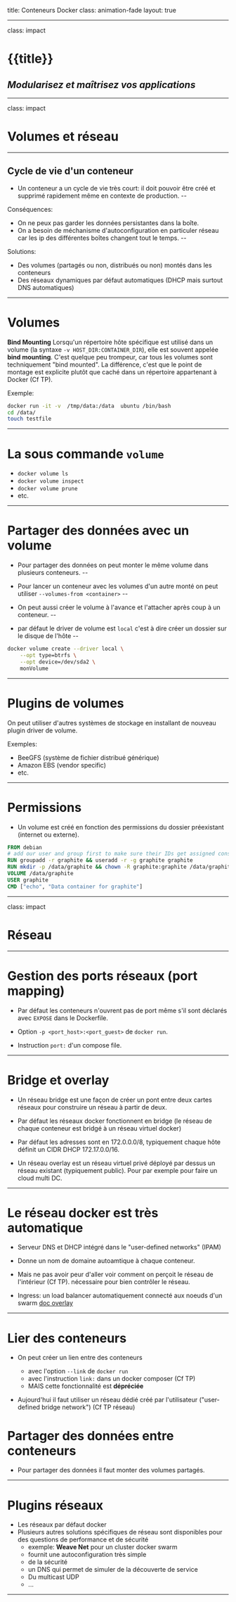 title: Conteneurs Docker
class: animation-fade
layout: true

<!-- This slide will serve as the base layout for all your slides -->
<!--
.bottom-bar[
  {{title}}
]
-->

---

class: impact

# {{title}}
## *Modularisez et maîtrisez vos applications*

---

class: impact

# Volumes et réseau 

---

## Cycle de vie d'un conteneur

- Un conteneur a un cycle de vie très court: il doit pouvoir être créé et supprimé rapidement même en contexte de production.
--

Conséquences:

- On ne peux pas garder les données persistantes dans la boîte.
- On a besoin de méchanisme d'autoconfiguration en particuler réseau car les ip des différentes boîtes changent tout le temps.
--

Solutions:
- Des volumes (partagés ou non, distribués ou non) montés dans les conteneurs
- Des réseaux dynamiques par défaut automatiques (DHCP mais surtout DNS automatiques)
  
---

# Volumes

**Bind Mounting**
Lorsqu'un répertoire hôte spécifique est utilisé dans un volume (la syntaxe `-v HOST_DIR:CONTAINER_DIR`), elle est souvent appelée **bind mounting**.
C'est quelque peu trompeur, car tous les volumes sont techniquement "bind mounted". La différence, c'est que le point de montage est explicite plutôt que caché dans un répertoire appartenant à Docker (Cf TP).

Exemple:

```bash
docker run -it -v  /tmp/data:/data  ubuntu /bin/bash
cd /data/
touch testfile

```

---

# La sous commande `volume`

- `docker volume ls`
- `docker volume inspect`
- `docker volume prune`
- etc.

---

# Partager des données avec un volume

- Pour partager des données on peut monter le même volume dans plusieurs conteneurs.
--

- Pour lancer un conteneur avec les volumes d'un autre monté on peut utiliser `--volumes-from <container>`
--

- On peut aussi créer le volume à l'avance et l'attacher après coup à un conteneur.
--

- par défaut le driver de volume est `local` c'est à dire créer un dossier sur le disque de l'hôte
--

```bash
docker volume create --driver local \
    --opt type=btrfs \
    --opt device=/dev/sda2 \
    monVolume
```

---

# Plugins de volumes

On peut utiliser d'autres systèmes de stockage en installant de nouveau plugin driver de volume.

Exemples:

- BeeGFS (système de fichier distribué générique)
- Amazon EBS (vendor specific)
- etc.

---

# Permissions

- Un volume est créé en fonction des permissions du dossier préexistant (internet ou externe).
```Dockerfile
FROM debian
# add our user and group first to make sure their IDs get assigned consistently, regardless of other deps added later
RUN groupadd -r graphite && useradd -r -g graphite graphite
RUN mkdir -p /data/graphite && chown -R graphite:graphite /data/graphite
VOLUME /data/graphite
USER graphite
CMD ["echo", "Data container for graphite"]
```

---

class: impact

# Réseau

---

# Gestion des ports réseaux (port mapping)

- Par défaut les conteneurs n'ouvrent pas de port même s'il sont déclarés avec `EXPOSE` dans le Dockerfile.

- Option `-p <port_host>:<port_guest>` de `docker run`.

- Instruction `port:` d'un compose file.

---

# Bridge et overlay

- Un réseau bridge est une façon de créer un pont entre deux cartes réseaux pour construire un réseau à partir de deux.

- Par défaut les réseaux docker fonctionnent en bridge (le réseau de chaque conteneur est bridgé à un réseau virtuel docker)

- Par défaut les adresses sont en 172.0.0.0/8, typiquement chaque hôte définit un CIDR DHCP 172.17.0.0/16.
  
- Un réseau overlay est un réseau virtuel privé déployé par dessus un réseau existant (typiquement public). Pour par exemple pour faire un cloud multi DC.


---

# Le réseau docker est très automatique

- Serveur DNS et DHCP intégré dans le "user-defined networks" (IPAM)

- Donne un nom de domaine autoamtique à chaque conteneur.

- Mais ne pas avoir peur d'aller voir comment on perçoit le réseau de l'intérieur (Cf TP). nécessaire pour bien contrôler le réseau.

- Ingress: un load balancer automatiquement connecté aux noeuds d'un swarm [doc overlay](https://docs.docker.com/network/overlay/)

---

# Lier des conteneurs

- On peut créer un lien entre des conteneurs
  - avec l'option `--link` de `docker run`
  - avec l'instruction `link:` dans un docker composer (Cf TP)
  - MAIS cette fonctionnalité est **dépréciée**

- Aujourd'hui il faut utiliser un réseau dédié créé par l'utilisateur ("user-defined bridge network") (Cf TP réseau)

# Partager des données entre conteneurs

- Pour partager des données il faut monter des volumes partagés.

---

# Plugins réseaux

- Les réseaux par défaut docker 
- Plusieurs autres solutions spécifiques de réseau sont disponibles pour des questions de performance et de sécurité
  - exemple: **Weave Net** pour un cluster docker swarm
  - fournit une autoconfiguration très simple
  - de la sécurité
  - un DNS qui permet de simuler de la découverte de service
  - Du multicast UDP
  - ...
  
---